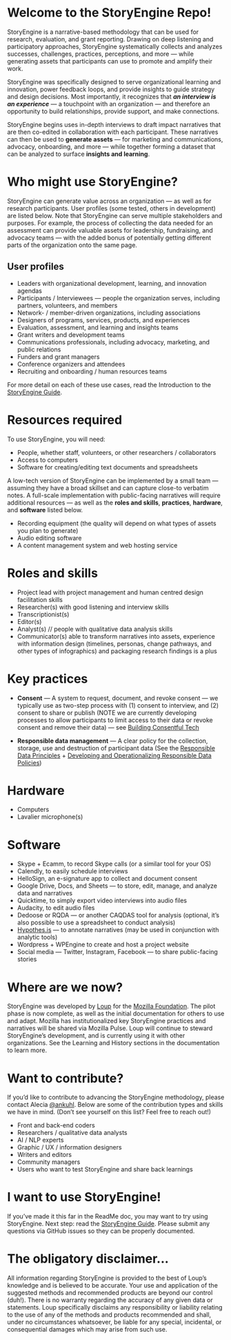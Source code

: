 # Welcome to the StoryEngine Repo!

StoryEngine is a narrative-based methodology that can be used for research, evaluation, and grant reporting. Drawing on deep listening and participatory approaches, StoryEngine systematically collects and analyzes successes, challenges, practices, perceptions, and more — while generating assets that participants can use to promote and amplify their work.

StoryEngine was specifically designed to serve organizational learning and innovation, power feedback loops, and provide insights to guide strategy and design decisions. Most importantly, it recognizes that **_an interview is an experience_** — a touchpoint with an organization — and therefore an opportunity to build relationships, provide support, and make connections.

StoryEngine begins uses in-depth interviews to draft impact narratives that are then co-edited in collaboration with each participant. These narratives can then be used to **generate assets** — for marketing and communications, advocacy, onboarding, and more — while together forming a dataset that can be analyzed to surface **insights and learning**. 

# Who might use StoryEngine?
StoryEngine can generate value across an organization — as well as for research participants. User profiles (some tested, others in development) are listed below. Note that StoryEngine can serve multiple stakeholders and purposes. For example, the process of collecting the data needed for an assessment can provide valuable assets for leadership, fundraising, and advocacy teams — with the added bonus of potentially getting different parts of the organization onto the same page. 

## User profiles
* Leaders with organizational development, learning, and innovation agendas
* Participants / Interviewees — people the organization serves, including partners, volunteers, and members
* Network- / member-driven organizations, including associations 
* Designers of programs, services, products, and experiences 
* Evaluation, assessment, and learning and insights teams
* Grant writers and development teams
* Communications professionals, including advocacy, marketing, and public relations 
* Funders and grant managers 
* Conference organizers and attendees 
* Recruiting and onboarding / human resources teams 

For more detail on each of these use cases, read the Introduction to the [StoryEngine Guide](https://loup.gitbooks.io/storyengine/content/). 

# Resources required
To use StoryEngine, you will need: 

* People, whether staff, volunteers, or other researchers / collaborators
* Access to computers
* Software for creating/editing text documents and spreadsheets

A low-tech version of StoryEngine can be implemented by a small team — assuming they have a broad skillset and can capture close-to verbatim notes. A full-scale implementation with public-facing narratives will require additional resources — as well as the **roles and skills**, **practices**, **hardware**, and **software** listed below.

* Recording equipment (the quality will depend on what types of assets you plan to generate)
* Audio editing software 
* A content management system and web hosting service

# Roles and skills
* Project lead with project management and human centred design facilitation skills
* Researcher(s) with good listening and interview skills
* Transcriptionist(s)
* Editor(s)
* Analyst(s) // people with qualitative data analysis skills
* Communicator(s) able to transform narratives into assets, experience with information design (timelines, personas, change pathways, and other types of infographics) and packaging research findings is a plus 

# Key practices
* **Consent** — A system to request, document, and revoke consent — we typically use as two-step process with (1) consent to interview, and (2) consent to share or publish (NOTE we are currently developing processes to allow participants to limit access to their data or revoke consent and remove their data) — see [Building Consentful Tech](https://www.andalsotoo.net/2017/10/24/the-building-consentful-tech-zine-is-out/)

* **Responsible data management** — A clear policy for the collection, storage, use and destruction of participant data (See the [Responsible Data Principles](https://responsibledata.io/2018/01/24/rd-101-responsible-data-principles/) + [Developing and Operationalizing Responsible Data Policies](https://lindaraftree.com/2016/10/31/developing-and-operationalizing-responsible-data-policies/))

# Hardware
* Computers
* Lavalier microphone(s)

# Software
* Skype + Ecamm, to record Skype calls (or a similar tool for your OS)
* Calendly, to easily schedule interviews
* HelloSign, an e-signature app to collect and document consent
* Google Drive, Docs, and Sheets — to store, edit, manage, and analyze data and narratives
* Quicktime, to simply export video interviews into audio files
* Audacity, to edit audio files
* Dedoose or RQDA — or another CAQDAS tool for analysis (optional, it’s also possible to use a spreadsheet to conduct analysis)
* [Hypothes.is](https://web.hypothes.is/) — to annotate narratives (may be used in conjunction with analytic tools)
* Wordpress + WPEngine to create and host a project website
* Social media — Twitter, Instagram, Facebook — to share public-facing stories 

# Where are we now?
StoryEngine was developed by [Loup](https://loup.design) for the [Mozilla Foundation](https://mozilla.org). The pilot phase is now complete, as well as the initial documentation for others to use and adapt. Mozilla has institutionalized key StoryEngine practices and narratives will be shared via Mozilla Pulse. Loup will continue to steward StoryEngine’s development, and is currently using it with other organizations. See the Learning and History sections in the documentation to learn more. 

# Want to contribute?
If you’d like to contribute to advancing the StoryEngine methodology, please contact Alecia [@ankuhl](https://github.com/ankuhl). Below are some of the contribution types and skills we have in mind. (Don’t see yourself on this list? Feel free to reach out!) 

* Front and back-end coders
* Researchers / qualitative data analysts
* AI / NLP experts
* Graphic / UX / information designers
* Writers and editors
* Community managers
* Users who want to test StoryEngine and share back learnings

# I want to use StoryEngine!
If you’ve made it this far in the ReadMe doc, you may want to try using StoryEngine. Next step: read the [StoryEngine Guide](https://loup.gitbooks.io/storyengine/content/). Please submit any questions via GitHub issues so they can be properly documented.

# The obligatory disclaimer...
All information regarding StoryEngine is provided to the best of Loup’s knowledge and is believed to be accurate. Your use and application of the suggested methods and recommended products are beyond our control (duh!). There is no warranty regarding the accuracy of any given data or statements. Loup specifically disclaims any responsibility or liability relating to the use of any of the methods and products recommended and shall, under no circumstances whatsoever, be liable for any special, incidental, or consequential damages which may arise from such use.


